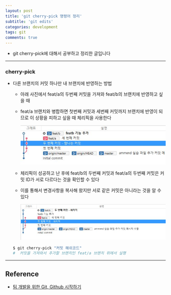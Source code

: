 ```yaml
---
layout: post
title: 'git cherry-pick 명령어 정리'
subtitle: 'git edits'
categories: development
tags: git
comments: true
---
```


- git cherry-pick에 대해서 공부하고 정리한 글입니다

---

### cherry-pick

- 다른 브랜치의 커밋 하나만 내 브랜치에 반영하는 방법

  - 아래 사진에서 feat/a의 두번째 커밋을 가져와 feat/b의 브랜치에 반영하고 싶을 때

  - feat/a 브랜치와 병합하면 첫번째 커밋과 세번째 커밋까지 브랜치에 반영이 되므로 이 상황을 피하고 싶을 때 체리픽을 사용한다

    <img src="https://github.com/ibtg/ibtg.github.io/blob/master/assets/img/post_img/2020-08-06-git-commit-edit2.png?raw=true">

  - 체리픽이 성공하고 난 후에 feat/b의 두번째 커밋과 feat/a의 두번째 커밋은 커밋 ID가 서로 다르다는 것을 확인할 수 있다

  - 이를 통해서 변경사항을 복사해 왔지만 서로 같은 커밋은 아니라는 것을 알 수 있다

    <img src="https://github.com/ibtg/ibtg.github.io/blob/master/assets/img/post_img/2020-08-06-git-commit-edit3.png?raw=true">

  ```bash
  $ git cherry-pick "커밋 해쉬코드"
  #  커밋을 가져와서 추가할 브랜치인 feat/a 브랜치 위에서 실행

  ```

---

## Reference

- [팀 개발을 위한 Git, Github 시작하기](http://www.yes24.com/Product/Goods/85382769)
